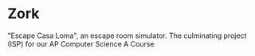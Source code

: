 # Zork
"Escape Casa Loma", an escape room simulator. The culminating project (ISP) for our AP Computer Science A Course
